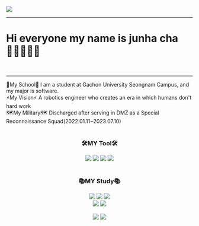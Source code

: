 <img src="https://capsule-render.vercel.app/api?type=soft&color=gradient&height=100&section=header&text=Welcome%20MyGit&animation=blinking&fontSize=50" />
<hr>
<p style="text-align: left;"><H1>Hi everyone my name is junha cha🙋🏻‍♂️🇰🇷</H1><br></p>
<hr>
🏢My School🏢 I am a student at Gachon University Seongnam Campus, and my major is software.<br>
⚡️My Vision⚡️ A robotics engineer who creates an era in which humans don't hard work<br>
🗺️My Military🗺️ Discharged after serving in DMZ as a Special Reconnaissance Squad(2022.01.11~2023.07.10)<br>
<div align="center"><br>
	<h3>🛠️MY Tool🛠️</h3>
	<img src="https://img.shields.io/badge/VScode-007ACC?style=flat&logo=visualstudiocode&logoColor=white" />
	<img src="https://img.shields.io/badge/VSstudio-5C2D91?style=flat&logo=visualstudio&logoColor=white" />
	<img src="https://img.shields.io/badge/Git-F05032?style=flat&logo=git&logoColor=white" />
	<img src="https://img.shields.io/badge/GitHub-181717?style=flat&logo=github&logoColor=white" />
</div>
<div align="center"><br>
	<h3>📚MY Study📚</h3>
	<img src="https://img.shields.io/badge/HTML5-E34F26?style=flat&logo=HTML5&logoColor=white" />
	<img src="https://img.shields.io/badge/CSS3-1572B6?style=flat&logo=CSS3&logoColor=white" />
	<img src="https://img.shields.io/badge/JavaScript-F7DF1E?style=flat&logo=javascript&logoColor=white" /><br>
	<img src="https://img.shields.io/badge/C_Language-A8B9CC?style=flat&logo=c&logoColor=white" />
	<img src="https://img.shields.io/badge/Python-3776AB?style=flat&logo=python&logoColor=white" />
</div>
<div align=center>
	<br>
	<img src="https://github-readme-stats.vercel.app/api/top-langs/?username=ckwnsgk&layout=compact">
	<img src="https://github-readme-stats.vercel.app/api?username=ckwnsgk&show_icons=true">
</div>

